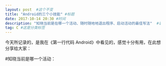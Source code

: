 ```yaml
---
layout: post  #这个不变
title: "Android的三个小技能" #标题
date: 2017-10-14 20:30 #时间
description: "知晓当前是在哪一个活动、随时随地地退出程序、启动活动的最佳写法"  #说明
tag: C #这是分类标签
---
```


今天所记录的，是我在《第一行代码 Android》中看见的，感觉十分有用，在此想分享给大家：

#知晓当前是哪一个活动：
